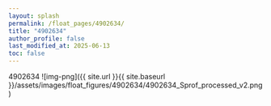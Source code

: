 ```yaml
---
layout: splash
permalink: /float_pages/4902634/
title: "4902634"
author_profile: false
last_modified_at: 2025-06-13
toc: false
---
```

 
4902634
![img-png]({{ site.url }}{{ site.baseurl }}/assets/images/float_figures/4902634/4902634_Sprof_processed_v2.png)